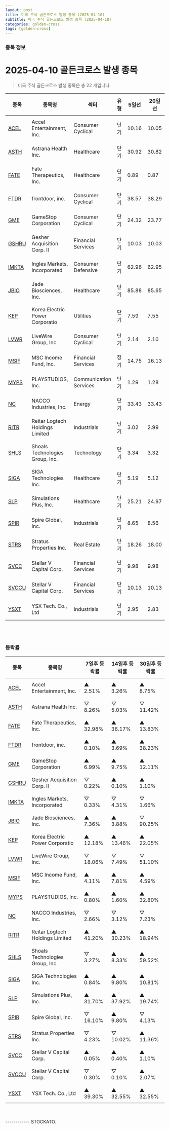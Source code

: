```yaml
---
layout: post
title: 미국 주식 골든크로스 발생 종목 (2025-04-10)
subtitle: 미국 주식 골든크로스 발생 종목 (2025-04-10)
categories: golden-cross
tags: [golden-cross]
---
```



### 종목 정보

# 2025-04-10 골든크로스 발생 종목

<blockquote>  <p> 미국 주식 골든크로스 발생 종목은 총 22 개입니다. </p></blockquote>

<style type="text/css">table th,table td { padding: 10px 9px }</style><table><thead><tr><th>종목</th><th>종목명</th><th>섹터</th><th>유형</th><th>5일선</th><th>20일선</th><th>50일선</th><th>200일선</th><th>최근5일<br>상승률</th></tr></thead><tbody><tr><td><a href="https://stockato.github.io/ticker/ACEL" target="_blank">ACEL</a></td><td>Accel Entertainment, Inc.</td><td>Consumer Cyclical</td><td>단기</td><td>10.16</td><td>10.05</td><td>10.79</td><td>11.12</td><td style="color: red">10.84%</td></tr><tr><td><a href="https://stockato.github.io/ticker/ASTH" target="_blank">ASTH</a></td><td>Astrana Health Inc.</td><td>Healthcare</td><td>단기</td><td>30.92</td><td>30.82</td><td>32.63</td><td>40.74</td><td style="color: red">6.20%</td></tr><tr><td><a href="https://stockato.github.io/ticker/FATE" target="_blank">FATE</a></td><td>Fate Therapeutics, Inc.</td><td>Healthcare</td><td>단기</td><td>0.89</td><td>0.87</td><td>1.08</td><td>1.90</td><td style="color: red">38.24%</td></tr><tr><td><a href="https://stockato.github.io/ticker/FTDR" target="_blank">FTDR</a></td><td>frontdoor, inc.</td><td>Consumer Cyclical</td><td>단기</td><td>38.57</td><td>38.29</td><td>46.62</td><td>51.63</td><td style="color: red">5.60%</td></tr><tr><td><a href="https://stockato.github.io/ticker/GME" target="_blank">GME</a></td><td>GameStop Corporation</td><td>Consumer Cyclical</td><td>단기</td><td>24.32</td><td>23.77</td><td>24.61</td><td>25.62</td><td style="color: red">18.58%</td></tr><tr><td><a href="https://stockato.github.io/ticker/GSHRU" target="_blank">GSHRU</a></td><td>Gesher Acquisition Corp. II</td><td>Financial Services</td><td>단기</td><td>10.03</td><td>10.03</td><td>10.03</td><td>10.03</td><td style="color: red">0.15%</td></tr><tr><td><a href="https://stockato.github.io/ticker/IMKTA" target="_blank">IMKTA</a></td><td>Ingles Markets, Incorporated</td><td>Consumer Defensive</td><td>단기</td><td>62.96</td><td>62.95</td><td>63.44</td><td>65.55</td><td style="color: red">2.37%</td></tr><tr><td><a href="https://stockato.github.io/ticker/JBIO" target="_blank">JBIO</a></td><td>Jade Biosciences, Inc.</td><td>Healthcare</td><td>단기</td><td>85.88</td><td>85.65</td><td>84.90</td><td>84.10</td><td style="color: red">2.79%</td></tr><tr><td><a href="https://stockato.github.io/ticker/KEP" target="_blank">KEP</a></td><td>Korea Electric Power Corporatio</td><td>Utilities</td><td>단기</td><td>7.59</td><td>7.55</td><td>7.51</td><td>7.61</td><td style="color: red">5.69%</td></tr><tr><td><a href="https://stockato.github.io/ticker/LVWR" target="_blank">LVWR</a></td><td>LiveWire Group, Inc.</td><td>Consumer Cyclical</td><td>단기</td><td>2.14</td><td>2.10</td><td>2.31</td><td>4.39</td><td style="color: red">14.07%</td></tr><tr><td><a href="https://stockato.github.io/ticker/MSIF" target="_blank">MSIF</a></td><td>MSC Income Fund, Inc.</td><td>Financial Services</td><td>장기</td><td>14.75</td><td>16.13</td><td>16.36</td><td>16.34</td><td style="color: blue">-9.99%</td></tr><tr><td><a href="https://stockato.github.io/ticker/MYPS" target="_blank">MYPS</a></td><td>PLAYSTUDIOS, Inc.</td><td>Communication Services</td><td>단기</td><td>1.29</td><td>1.28</td><td>1.50</td><td>1.64</td><td style="color: red">6.84%</td></tr><tr><td><a href="https://stockato.github.io/ticker/NC" target="_blank">NC</a></td><td>NACCO Industries, Inc.</td><td>Energy</td><td>단기</td><td>33.43</td><td>33.43</td><td>32.43</td><td>30.45</td><td style="color: red">14.00%</td></tr><tr><td><a href="https://stockato.github.io/ticker/RITR" target="_blank">RITR</a></td><td>Reitar Logtech Holdings Limited</td><td>Industrials</td><td>단기</td><td>3.02</td><td>2.99</td><td>2.96</td><td>4.11</td><td style="color: red">4.33%</td></tr><tr><td><a href="https://stockato.github.io/ticker/SHLS" target="_blank">SHLS</a></td><td>Shoals Technologies Group, Inc.</td><td>Technology</td><td>단기</td><td>3.34</td><td>3.32</td><td>3.65</td><td>4.61</td><td style="color: red">10.16%</td></tr><tr><td><a href="https://stockato.github.io/ticker/SIGA" target="_blank">SIGA</a></td><td>SIGA Technologies Inc.</td><td>Healthcare</td><td>단기</td><td>5.19</td><td>5.12</td><td>5.19</td><td>5.72</td><td style="color: red">13.41%</td></tr><tr><td><a href="https://stockato.github.io/ticker/SLP" target="_blank">SLP</a></td><td>Simulations Plus, Inc.</td><td>Healthcare</td><td>단기</td><td>25.21</td><td>24.97</td><td>29.27</td><td>30.09</td><td style="color: red">8.06%</td></tr><tr><td><a href="https://stockato.github.io/ticker/SPIR" target="_blank">SPIR</a></td><td>Spire Global, Inc.</td><td>Industrials</td><td>단기</td><td>8.65</td><td>8.56</td><td>11.39</td><td>12.34</td><td style="color: red">27.33%</td></tr><tr><td><a href="https://stockato.github.io/ticker/STRS" target="_blank">STRS</a></td><td>Stratus Properties Inc.</td><td>Real Estate</td><td>단기</td><td>18.26</td><td>18.00</td><td>18.60</td><td>21.58</td><td style="color: red">8.78%</td></tr><tr><td><a href="https://stockato.github.io/ticker/SVCC" target="_blank">SVCC</a></td><td>Stellar V Capital Corp.</td><td>Financial Services</td><td>단기</td><td>9.98</td><td>9.98</td><td>9.98</td><td>9.98</td><td style="color: red">0.10%</td></tr><tr><td><a href="https://stockato.github.io/ticker/SVCCU" target="_blank">SVCCU</a></td><td>Stellar V Capital Corp.</td><td>Financial Services</td><td>단기</td><td>10.13</td><td>10.13</td><td>10.13</td><td>10.13</td><td style="color: red">0.20%</td></tr><tr><td><a href="https://stockato.github.io/ticker/YSXT" target="_blank">YSXT</a></td><td>YSX Tech. Co., Ltd</td><td>Industrials</td><td>단기</td><td>2.95</td><td>2.83</td><td>2.73</td><td>3.28</td><td style="color: red">29.66%</td></tr></tbody></table><br><br>
### 등락률

<table><thead><tr><th>종목</th><th>종목명</th><th>7일후 등락률</th><th>14일후 등락률</th><th>30일후 등락률</th></tr></thead><tbody><tr><td><a href="https://stockato.github.io/ticker/ACEL" target="_blank">ACEL</a></td><td>Accel Entertainment, Inc.</td><td>▲ 2.51%</td><td>▲ 3.26%</td><td>▲ 8.75%</td></tr><tr><td><a href="https://stockato.github.io/ticker/ASTH" target="_blank">ASTH</a></td><td>Astrana Health Inc.</td><td>▽ 8.26%</td><td>▽ 5.03%</td><td>▽ 11.42%</td></tr><tr><td><a href="https://stockato.github.io/ticker/FATE" target="_blank">FATE</a></td><td>Fate Therapeutics, Inc.</td><td>▲ 32.98%</td><td>▲ 36.17%</td><td>▲ 13.83%</td></tr><tr><td><a href="https://stockato.github.io/ticker/FTDR" target="_blank">FTDR</a></td><td>frontdoor, inc.</td><td>▲ 0.10%</td><td>▲ 3.69%</td><td>▲ 38.23%</td></tr><tr><td><a href="https://stockato.github.io/ticker/GME" target="_blank">GME</a></td><td>GameStop Corporation</td><td>▲ 6.99%</td><td>▲ 9.75%</td><td>▲ 12.11%</td></tr><tr><td><a href="https://stockato.github.io/ticker/GSHRU" target="_blank">GSHRU</a></td><td>Gesher Acquisition Corp. II</td><td>▽ 0.22%</td><td>▲ 0.10%</td><td>▲ 1.10%</td></tr><tr><td><a href="https://stockato.github.io/ticker/IMKTA" target="_blank">IMKTA</a></td><td>Ingles Markets, Incorporated</td><td>▽ 0.33%</td><td>▽ 4.31%</td><td>▽ 1.66%</td></tr><tr><td><a href="https://stockato.github.io/ticker/JBIO" target="_blank">JBIO</a></td><td>Jade Biosciences, Inc.</td><td>▲ 7.36%</td><td>▲ 3.88%</td><td>▽ 90.25%</td></tr><tr><td><a href="https://stockato.github.io/ticker/KEP" target="_blank">KEP</a></td><td>Korea Electric Power Corporatio</td><td>▲ 12.18%</td><td>▲ 13.46%</td><td>▲ 22.05%</td></tr><tr><td><a href="https://stockato.github.io/ticker/LVWR" target="_blank">LVWR</a></td><td>LiveWire Group, Inc.</td><td>▽ 18.06%</td><td>▽ 7.49%</td><td>▽ 51.10%</td></tr><tr><td><a href="https://stockato.github.io/ticker/MSIF" target="_blank">MSIF</a></td><td>MSC Income Fund, Inc.</td><td>▲ 4.11%</td><td>▲ 7.81%</td><td>▲ 4.59%</td></tr><tr><td><a href="https://stockato.github.io/ticker/MYPS" target="_blank">MYPS</a></td><td>PLAYSTUDIOS, Inc.</td><td>▲ 0.80%</td><td>▲ 1.60%</td><td>▲ 32.80%</td></tr><tr><td><a href="https://stockato.github.io/ticker/NC" target="_blank">NC</a></td><td>NACCO Industries, Inc.</td><td>▽ 2.66%</td><td>▽ 3.12%</td><td>▽ 7.23%</td></tr><tr><td><a href="https://stockato.github.io/ticker/RITR" target="_blank">RITR</a></td><td>Reitar Logtech Holdings Limited</td><td>▲ 41.20%</td><td>▲ 30.23%</td><td>▲ 18.94%</td></tr><tr><td><a href="https://stockato.github.io/ticker/SHLS" target="_blank">SHLS</a></td><td>Shoals Technologies Group, Inc.</td><td>▽ 3.27%</td><td>▲ 8.33%</td><td>▲ 59.52%</td></tr><tr><td><a href="https://stockato.github.io/ticker/SIGA" target="_blank">SIGA</a></td><td>SIGA Technologies Inc.</td><td>▲ 0.84%</td><td>▲ 9.80%</td><td>▲ 10.81%</td></tr><tr><td><a href="https://stockato.github.io/ticker/SLP" target="_blank">SLP</a></td><td>Simulations Plus, Inc.</td><td>▲ 31.70%</td><td>▲ 37.92%</td><td>▲ 19.74%</td></tr><tr><td><a href="https://stockato.github.io/ticker/SPIR" target="_blank">SPIR</a></td><td>Spire Global, Inc.</td><td>▽ 16.10%</td><td>▲ 9.80%</td><td>▽ 4.13%</td></tr><tr><td><a href="https://stockato.github.io/ticker/STRS" target="_blank">STRS</a></td><td>Stratus Properties Inc.</td><td>▽ 4.23%</td><td>▽ 10.02%</td><td>▲ 11.36%</td></tr><tr><td><a href="https://stockato.github.io/ticker/SVCC" target="_blank">SVCC</a></td><td>Stellar V Capital Corp.</td><td>▲ 0.05%</td><td>▲ 0.40%</td><td>▲ 1.10%</td></tr><tr><td><a href="https://stockato.github.io/ticker/SVCCU" target="_blank">SVCCU</a></td><td>Stellar V Capital Corp.</td><td>▽ 0.30%</td><td>▽ 0.10%</td><td>▲ 2.07%</td></tr><tr><td><a href="https://stockato.github.io/ticker/YSXT" target="_blank">YSXT</a></td><td>YSX Tech. Co., Ltd</td><td>▲ 39.30%</td><td>▲ 32.55%</td><td>▲ 32.55%</td></tr></tbody></table><br><br>
------------
STOCKATO. 
